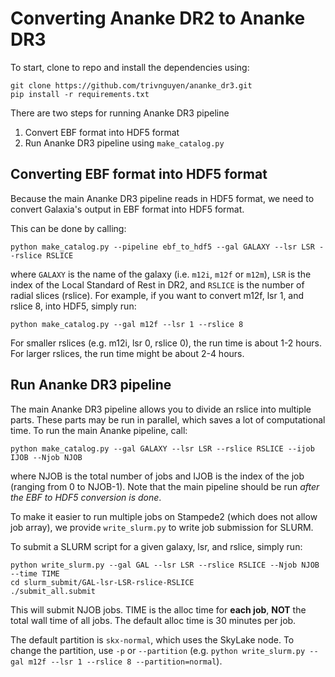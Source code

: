 # Converting Ananke DR2 to Ananke DR3

To start, clone to repo and install the dependencies using:
```
git clone https://github.com/trivnguyen/ananke_dr3.git
pip install -r requirements.txt
```

There are two steps for running Ananke DR3 pipeline
1. Convert EBF format into HDF5 format
2. Run Ananke DR3 pipeline using `make_catalog.py`

## Converting EBF format into HDF5 format
Because the main Ananke DR3 pipeline reads in HDF5 format, we need to convert
Galaxia's output in EBF format into HDF5 format.

This can be done by calling:
```
python make_catalog.py --pipeline ebf_to_hdf5 --gal GALAXY --lsr LSR --rslice RSLICE
```
where `GALAXY` is the name of the galaxy (i.e. `m12i`, `m12f` or `m12m`), `LSR`
is the index of the Local Standard of Rest in DR2, and `RSLICE` is the number of radial slices (rslice).
For example, if you want to convert m12f, lsr 1, and rslice 8, into HDF5, simply run:
```
python make_catalog.py --gal m12f --lsr 1 --rslice 8
```

For smaller rslices (e.g. m12i, lsr 0, rslice 0), the run time is about 1-2 hours.
For larger rslices, the run time might be about 2-4 hours.

## Run Ananke DR3 pipeline
The main Ananke DR3 pipeline allows you to divide an rslice into multiple parts.
These parts may be run in parallel, which saves a lot of computational time.
To run the main Ananke pipeline, call:
```
python make_catalog.py --gal GALAXY --lsr LSR --rslice RSLICE --ijob IJOB --Njob NJOB
```
where NJOB is the total number of jobs and IJOB is the index of the job
(ranging from 0 to NJOB-1). Note that the main pipeline should be run
*after the EBF to HDF5 conversion is done*.

To make it easier to run multiple jobs on Stampede2 (which does not allow job array),
we provide `write_slurm.py` to write job submission for SLURM.

To submit a SLURM script for a given galaxy, lsr, and rslice, simply run:
```
python write_slurm.py --gal GAL --lsr LSR --rslice RSLICE --Njob NJOB --time TIME
cd slurm_submit/GAL-lsr-LSR-rslice-RSLICE
./submit_all.submit
```
This will submit NJOB jobs. TIME is the alloc time for **each job**,
**NOT** the total wall time of all jobs.
The default alloc time is 30 minutes per job.

The default partition is `skx-normal`, which uses the SkyLake node.
To change the partition, use `-p` or `--partition`
(e.g. `python write_slurm.py --gal m12f --lsr 1 --rslice 8 --partition=normal`).

